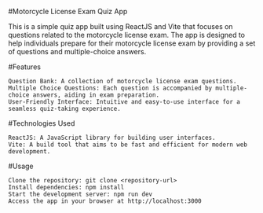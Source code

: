 #Motorcycle License Exam Quiz App

This is a simple quiz app built using ReactJS and Vite that focuses on questions related to the motorcycle license exam. The app is designed to help individuals prepare for their motorcycle license exam by providing a set of questions and multiple-choice answers.

#Features

    Question Bank: A collection of motorcycle license exam questions.
    Multiple Choice Questions: Each question is accompanied by multiple-choice answers, aiding in exam preparation.
    User-Friendly Interface: Intuitive and easy-to-use interface for a seamless quiz-taking experience.

#Technologies Used

    ReactJS: A JavaScript library for building user interfaces.
    Vite: A build tool that aims to be fast and efficient for modern web development.

#Usage

    Clone the repository: git clone <repository-url>
    Install dependencies: npm install
    Start the development server: npm run dev
    Access the app in your browser at http://localhost:3000
